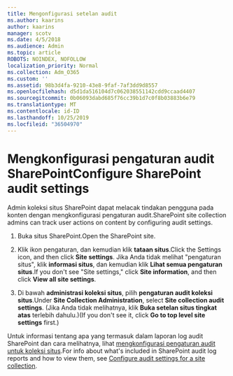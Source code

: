 ```yaml
---
title: Mengonfigurasi setelan audit
ms.author: kaarins
author: kaarins
manager: scotv
ms.date: 4/5/2018
ms.audience: Admin
ms.topic: article
ROBOTS: NOINDEX, NOFOLLOW
localization_priority: Normal
ms.collection: Adm_O365
ms.custom: ''
ms.assetid: 98b3d4fa-9210-43e8-9faf-7af3dd9d8557
ms.openlocfilehash: d5d1da516104d7c062038551142cdd9ccaad4407
ms.sourcegitcommit: 0b06093dabd685f76cc39b1d7c0f8b03883b6e79
ms.translationtype: MT
ms.contentlocale: id-ID
ms.lasthandoff: 10/25/2019
ms.locfileid: "36504970"
---
```

# <a name="configure-sharepoint-audit-settings"></a><span data-ttu-id="9f4ab-102">Mengkonfigurasi pengaturan audit SharePoint</span><span class="sxs-lookup"><span data-stu-id="9f4ab-102">Configure SharePoint audit settings</span></span>

<span data-ttu-id="9f4ab-103">Admin koleksi situs SharePoint dapat melacak tindakan pengguna pada konten dengan mengkonfigurasi pengaturan audit.</span><span class="sxs-lookup"><span data-stu-id="9f4ab-103">SharePoint site collection admins can track user actions on content by configuring audit settings.</span></span>
  
1. <span data-ttu-id="9f4ab-104">Buka situs SharePoint.</span><span class="sxs-lookup"><span data-stu-id="9f4ab-104">Open the SharePoint site.</span></span>
    
2. <span data-ttu-id="9f4ab-105">Klik ikon pengaturan, dan kemudian klik **tataan situs**.</span><span class="sxs-lookup"><span data-stu-id="9f4ab-105">Click the Settings icon, and then click **Site settings**.</span></span> <span data-ttu-id="9f4ab-106">Jika Anda tidak melihat "pengaturan situs", klik **informasi situs**, dan kemudian klik **Lihat semua pengaturan situs**.</span><span class="sxs-lookup"><span data-stu-id="9f4ab-106">If you don't see "Site settings," click **Site information**, and then click **View all site settings**.</span></span>
    
3. <span data-ttu-id="9f4ab-107">Di bawah **administrasi koleksi situs**, pilih **pengaturan audit koleksi situs**.</span><span class="sxs-lookup"><span data-stu-id="9f4ab-107">Under **Site Collection Administration**, select **Site collection audit settings**.</span></span> <span data-ttu-id="9f4ab-108">(Jika Anda tidak melihatnya, klik **Buka setelan situs tingkat atas** terlebih dahulu.)</span><span class="sxs-lookup"><span data-stu-id="9f4ab-108">(If you don't see it, click **Go to top level site settings** first.)</span></span> 
    
<span data-ttu-id="9f4ab-109">Untuk informasi tentang apa yang termasuk dalam laporan log audit SharePoint dan cara melihatnya, lihat [mengkonfigurasi pengaturan audit untuk koleksi situs](https://go.microsoft.com/fwlink/?linkid=404050).</span><span class="sxs-lookup"><span data-stu-id="9f4ab-109">For info about what's included in SharePoint audit log reports and how to view them, see [Configure audit settings for a site collection](https://go.microsoft.com/fwlink/?linkid=404050).</span></span>
  

